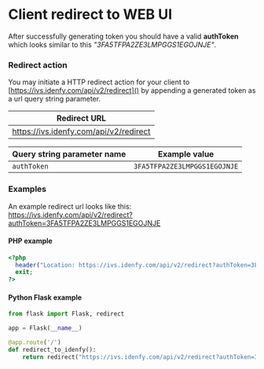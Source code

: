 # Client redirect to WEB UI

After successfully generating token you should have a valid **authToken** which looks similar to this *"3FA5TFPA2ZE3LMPGGS1EGOJNJE"*.

### Redirect action

You may initiate a HTTP redirect action for your client to [https://ivs.idenfy.com/api/v2/redirect]() by appending a generated token as a url query string parameter.

<center>

|Redirect URL                          |
|--------------------------------------|
|https://ivs.idenfy.com/api/v2/redirect|

|Query string parameter name           |Example value               |
|--------------------------------------|----------------------------|
|`authToken`                           |`3FA5TFPA2ZE3LMPGGS1EGOJNJE`|

</center>

### Examples

An example redirect url looks like this:<br>https://ivs.idenfy.com/api/v2/redirect?authToken=3FA5TFPA2ZE3LMPGGS1EGOJNJE

#### PHP example

```php
<?php
  header("Location: https://ivs.idenfy.com/api/v2/redirect?authToken=3FA5TFPA2ZE3LMPGGS1EGOJNJE");
  exit;
?>
```

#### Python Flask example

```python
from flask import Flask, redirect

app = Flask(__name__)

@app.route('/')
def redirect_to_idenfy():
    return redirect("https://ivs.idenfy.com/api/v2/redirect?authToken=3FA5TFPA2ZE3LMPGGS1EGOJNJE", code=302)
```